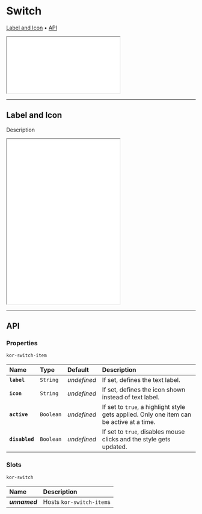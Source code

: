 # Switch

[Label and Icon](components/switch#label-and-icon) • [API](components/switch#api)

<iframe src="./assets/docs/components/switch/main.html"></iframe>

---

## Label and Icon

Description

<iframe src="./assets/docs/components/switch/label-and-icon.html" height="440px"></iframe>

---

## API

### Properties

`kor-switch-item`

| Name | Type | Default | Description |
| :-- | :-- | :-- | :-- |
| **`label`** | `String` | _undefined_ | If set, defines the text label. |
| **`icon`** | `String` | _undefined_ | If set, defines the icon shown instead of text label. |
| **`active`** | `Boolean` | _undefined_ | If set to `true`, a highlight style gets applied. Only one item can be active at a time. |
| **`disabled`** | `Boolean` | _undefined_ | If set to `true`, disables mouse clicks and the style gets updated. |

### Slots

`kor-switch`

| Name | Description |
| :-- | :-- |
| **_unnamed_** | Hosts `kor-switch-item`s |